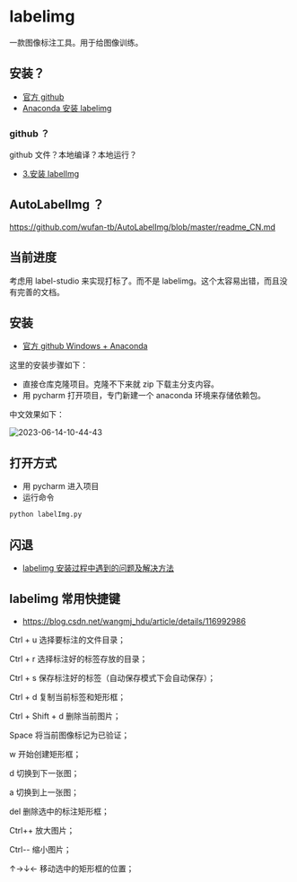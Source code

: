 # labelimg

一款图像标注工具。用于给图像训练。

## 安装？

- [官方 github](https://github.com/heartexlabs/labelImg/blob/master/readme/README.zh.rst)
- [Anaconda 安装 labelimg](https://www.bilibili.com/video/BV1XL4y1u7Tb/)

### github ？

github 文件？本地编译？本地运行？

- [3.安装 labelImg](https://www.bilibili.com/video/BV14R4y1A7jx/)

## AutoLabelImg ？

https://github.com/wufan-tb/AutoLabelImg/blob/master/readme_CN.md

## 当前进度

考虑用 label-studio 来实现打标了。而不是 labelimg。这个太容易出错，而且没有完善的文档。

## 安装

- [官方 github Windows + Anaconda](https://github.com/heartexlabs/labelImg/blob/master/readme/README.zh.rst#windows--anaconda)

这里的安装步骤如下：

- 直接仓库克隆项目。克隆不下来就 zip 下载主分支内容。
- 用 pycharm 打开项目，专门新建一个 anaconda 环境来存储依赖包。

中文效果如下：

![2023-06-14-10-44-43](https://gh-img-store.ruan-cat.com/img/2023-06-14-10-44-43.png)

## 打开方式

- 用 pycharm 进入项目
- 运行命令

```bash
python labelImg.py
```

## 闪退

- [labelimg 安装过程中遇到的问题及解决方法](https://blog.csdn.net/qq_43251723/article/details/130220192)

## labelimg 常用快捷键

- https://blog.csdn.net/wangmj_hdu/article/details/116992986

Ctrl + u 选择要标注的文件目录；

Ctrl + r 选择标注好的标签存放的目录；

Ctrl + s 保存标注好的标签（自动保存模式下会自动保存）；

Ctrl + d 复制当前标签和矩形框；

Ctrl + Shift + d 删除当前图片；

Space 将当前图像标记为已验证；

w 开始创建矩形框；

d 切换到下一张图；

a 切换到上一张图；

del 删除选中的标注矩形框；

Ctrl++ 放大图片；

Ctrl-- 缩小图片；

↑→↓← 移动选中的矩形框的位置；
